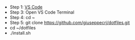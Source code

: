 - Step 1: [VS Code](https://code.visualstudio.com/download)
- Step 3: Open VS Code Terminal
- Step 4: cd ~
- Step 5: git clone https://github.com/giuseppecrj/dotfiles.git
- cd ~/dotfiles
- ./install.sh
